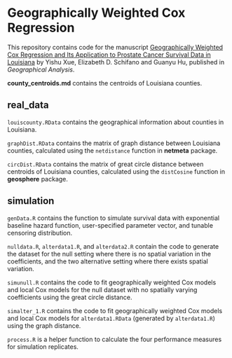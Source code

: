 # Geographically Weighted Cox Regression

This repository contains code for the manuscript [Geographically Weighted Cox
Regression and Its Application to Prostate Cancer Survival Data in
Louisiana](https://onlinelibrary.wiley.com/doi/abs/10.1111/gean.12223) by
Yishu Xue, Elizabeth D. Schifano and Guanyu Hu, published in *Geographical
Analysis*.



**county_centroids.md** contains the centroids of Louisiana counties.

## real_data

`louiscounty.RData` contains the geographical information about counties in
Louisiana. 

`graphDist.RData` contains the matrix of graph distance between Louisiana counties,
calculated using the `netdistance` function in **netmeta** package.


`circDist.RData` contains the matrix of great circle distance between centroids of
Louisiana counties, calculated using the `distCosine` function in **geosphere** package.


## simulation

`genData.R` contains the function to simulate survival data with exponential baseline
hazard function, user-specified parameter vector, and tunable censoring distribution.

`nulldata.R`, `alterdata1.R`, and `alterdata2.R` contain the code
to generate the dataset for the null setting where there is no spatial
variation in the coefficients, and the two alternative setting where there
exists spatial variation. 

`simunull.R` contains the code to fit geographically weighted Cox models
and local Cox models for the null dataset with no spatially varying
coefficients using the great circle distance.

`simalter_1.R` contains the code to fit geographically weighted Cox models and local
Cox models for `alterdata1.RData` (generated by `alterdata1.R`) using the graph distance.

`process.R` is a helper function to calculate the four performance measures for simulation
replicates.


